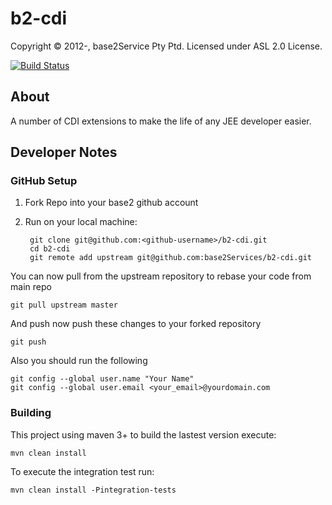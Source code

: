 # b2-cdi

Copyright © 2012-, base2Service Pty Ptd. Licensed under ASL 2.0 License.

[![Build Status](https://buildhive.cloudbees.com/job/base2Services/job/b2-cdi/badge/icon)](https://buildhive.cloudbees.com/job/base2Services/job/b2-cdi/)

## About
A number of CDI extensions to make the life of any JEE developer easier.

## Developer Notes

### GitHub Setup
1. Fork Repo into your base2 github account
2. Run on your local machine:

		git clone git@github.com:<github-username>/b2-cdi.git
		cd b2-cdi
		git remote add upstream git@github.com:base2Services/b2-cdi.git

You can now pull from the upstream repository to rebase your code from main repo

	git pull upstream master
	
And push now push these changes to your forked repository

	git push
	
Also you should run the following

    git config --global user.name "Your Name"
    git config --global user.email <your_email>@yourdomain.com

### Building
This project using maven 3+ to build the lastest version execute:

	mvn clean install

To execute the integration test run:

	mvn clean install -Pintegration-tests


